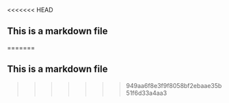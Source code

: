 <<<<<<< HEAD
## This is a markdown file
=======
## This is a markdown file
>>>>>>> 949aa6f8e3f9f8058bf2ebaae35b51f6d33a4aa3
